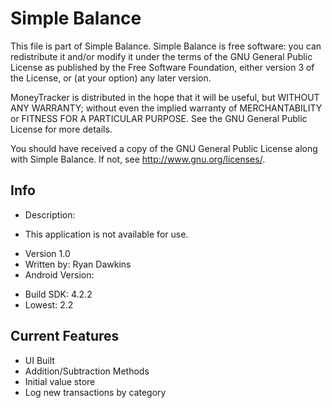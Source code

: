 # Simple Balance
This file is part of Simple Balance.
Simple Balance is free software: you can redistribute it and/or modify it under the terms of the GNU
General Public License as published by the Free Software Foundation, 
either version 3 of the License, or (at your option) any later version.

MoneyTracker is distributed in the hope that it will be useful,
but WITHOUT ANY WARRANTY; without even the implied warranty of
MERCHANTABILITY or FITNESS FOR A PARTICULAR PURPOSE.  See the
GNU General Public License for more details.

You should have received a copy of the GNU General Public License
along with Simple Balance.  If not, see <http://www.gnu.org/licenses/>.

## Info
* Description:
 - This application is not available for use.
* Version 1.0
* Written by: Ryan Dawkins
* Android Version:
 - Build SDK: 4.2.2
 - Lowest: 2.2

## Current Features
* UI Built
* Addition/Subtraction Methods
* Initial value store
* Log new transactions by category
